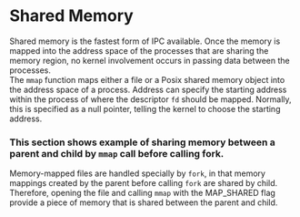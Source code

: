 # Shared Memory
Shared memory is the fastest form of IPC available. Once the memory is mapped into the address space of the processes that are sharing the memory region, no kernel involvement occurs in passing data between the processes.<br />
The `mmap` function maps either a file or a Posix shared memory object into the address space of a process. Address can specify the starting address within the process of where the descriptor `fd` should be mapped.
Normally, this is specified as a null pointer, telling the kernel to choose the starting address. 
### This section shows example of sharing memory between a parent and child by `mmap` call before calling fork.
Memory-mapped files are handled specially by `fork`, in that memory mappings created by the parent before calling `fork` are shared by child. Therefore, opening the file and calling `mmap` with the MAP_SHARED flag provide a piece of memory that is shared between the parent and child.
